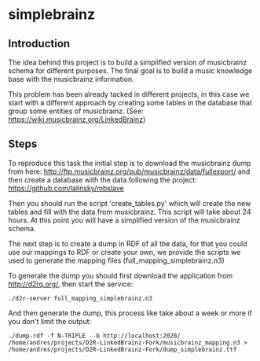 # simplebrainz

Introduction
-----

The idea behind this project is to build a simplified version of musicbrainz schema for different purposes. The final goal is to build a music knowledge base with the musicbrainz information.

This problem has been already tacked in different projects, in this case we start with a different approach by creating some tables in the database that group some entities of musicbrainz. (See: https://wiki.musicbrainz.org/LinkedBrainz)

Steps
-----

To reproduce this task the initial step is to download the musicbrainz dump from here: http://ftp.musicbrainz.org/pub/musicbrainz/data/fullexport/ and then create a database with the data following the project: https://github.com/lalinsky/mbslave 

Then you should run the script 'create_tables.py' which will create the new tables and fill with the data from musicbrainz. This script will take about 24 hours. At this point you will have a simplified version of the musicbrainz schema.

The next step is to create a dump in RDF of all the data, for that you could use our mappings to RDF or create your own, we provide the scripts we used to generate the mapping files (full_mapping_simplebrainz.n3)

To generate the dump you should first download the application from http://d2rq.org/, then start the service:


```
./d2r-server full_mapping_simplebrainz.n3
```

And then generate the dump, this process like take about a week or more if you don't limit the output:

```
./dump-rdf -f N-TRIPLE  -b http://localhost:2020/ /home/andres/projects/D2R-LinkedBrainz-Fork/musicbrainz_mapping.n3 > /home/andres/projects/D2R-LinkedBrainz-Fork/dump_simplebrainz.ttf
```
